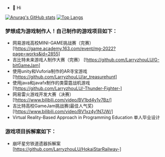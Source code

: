 - 👋 Hi
  
 [![Anurag's GitHub stats](https://github-readme-stats.vercel.app/api?username=LarryzhouLU)](https://github.com/anuraghazra/github-readme-stats)
 [![Top Langs](https://github-readme-stats.vercel.app/api/top-langs/?username=LarryzhouLU)](https://github.com/anuraghazra/github-readme-stats)
### 梦想成为游戏制作人！自己制作的游戏项目如下：
- 网易游戏高校MINI-GAME挑战赛（完赛） [!https://game.academy.163.com/event/mg-2022?page=works&id=2855]
- 吉比特未来游戏人制作大赛（完赛） [!https://github.com/LarryzhouLU/G-bitGameJam]
- 使用unity和Vuforia制作的AR寻宝游戏 [!https://github.com/LarryzhouLU/ar_treasurehunt]
- 使用java和javafx制作的类雷霆战机游戏 [!https://github.com/LarryzhouLU/-Thunder-Fighter-]
- 网易雷火游戏开发大赛（决赛）[!https://www.bilibili.com/video/BV1bd4y1v7Bz/]
- 吉比特高校GameJam挑战赛(最佳人气奖)  [!https://www.bilibili.com/video/BV1xz4y1N7JW/]
- Virtual Reality-Based Approach in Programming Education 单人毕业设计
### 游戏项目拆解案如下：
- 崩坏星穷铁道遗器拆解案 [https://github.com/LarryzhouLU/HokaiStarRailway-]
<!---
LarryzhouLU/LarryzhouLU is a ✨ special ✨ repository because its `README.md` (this file) appears on your GitHub profile.
You can click the Preview link to take a look at your changes.
--->
